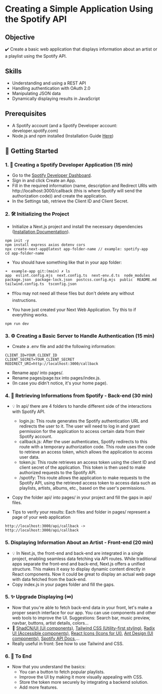 # Creating a Simple Application Using the Spotify API

## Objective
✔️ Create a basic web application that displays information about an artist or a playlist using the Spotify API.

## Skills
- Understanding and using a REST API
- Handling authentication with OAuth 2.0
- Manipulating JSON data
- Dynamically displaying results in JavaScript

## Prerequisites
- A Spotify account (and a Spotify Developer account: developer.spotify.com)
- Node.js and npm installed (Installation Guide [Here](URL_du_lien))

## 🚀 Getting Started
### 1. 🎵 Creating a Spotify Developer Application (15 min)
- Go to the [Spotify Developer Dashboard](URL_du_lien).
- Sign in and click Create an App.
- Fill in the required information (name, description and Redirect URIs with http://localhost:3000/callback (this is where Spotify will send the authorization code)) and create the application.
- In the Settings tab, retrieve the Client ID and Client Secret.

### 2. 🛠 Initializing the Project
- Initialize a Next.js project and install the necessary dependencies ([Installation Documentation](https://nextjs.org/docs/app/getting-started/installation)).
```
npm init -y
npm install express axios dotenv cors
npx create-next-app@latest app-folder-name // example: spotify-app
cd app-folder-name
```
- You should have something like that in your app folder:
```
➜  example-app git:(main) ✗ ls
app  eslint.config.mjs  next.config.ts  next-env.d.ts  node_modules  package.json  package-lock.json  postcss.config.mjs  public  README.md  tailwind.config.ts  tsconfig.json
```
- ❗You may not need all these files but don't delete any without instructions.

- You have just created your Next Web Application. Try this to if everything works.
```
npm run dev
```

### 3. ⚙️ Creating a Basic Server to Handle Authentication (15 min)
- Create a .env file and add the following information:
```
CLIENT_ID=YOUR_CLIENT_ID
CLIENT_SECRET=YOUR_CLIENT_SECRET
REDIRECT_URI=http://localhost:3000/callback
```
- Rename app/ into pages/.
- Rename pages/page.tsx into pages/index.js.
- (In case you didn't notice, it's your home page).

### 4. 🔑 Retrieving Informations from Spotify - Back-end (30 min)
- 💡 In api/ there are 4 folders to handle different side of the interactions with Spotify API.
  - login.js: This route generates the Spotify authentication URL and redirects the user to it. The user will need to log in and grant permission for the application to access certain data from their Spotify account.
  - callback.js: After the user authenticates, Spotify redirects to this route with a temporary authorization code. This route uses the code to retrieve an access token, which allows the application to access user data.
  - token.js: This route retrieves an access token using the client ID and client secret of the application. This token is then used to make authorized requests to the Spotify API.
  - /spotify: This route allows the application to make requests to the Spotify API, using the retrieved access token to access data such as playlists, artists, albums, etc., based on the user's permissions.

- Copy the folder api/ into pages/ in your project and fill the gaps in api/ files.
- Tips to verify your results: Each files and folder in pages/ represent a page of your web application
```
http://localhost:3000/api/callback -> http://localhost:3000/api/callback
```

### 5. Displaying Information About an Artist - Front-end (20 min)
- 💡 In Next.js, the front-end and back-end are integrated in a single project, enabling seamless data fetching via API routes. While traditional apps separate the front-end and back-end, Next.js offers a unified structure. This makes it easy to display dynamic content directly in React components. Now it could be great to display an actual web page with data fetched from the back-end. 
- Copy index.js in your pages folder and fill the gaps.

### 5. ✨ Upgrade Displaying (∞)
- Now that you're able to fetch back-end data in your front, let's make a proper search interface for our app. You can use components and other web tools to improve the UI.
Suggestions: Search bar, music preview, navbar, buttons, artist details, colors...
- 🔗  [ShadCN/UI (UI components)](https://ui.shadcn.com/), [Tailwind CSS (Utility-first styling)](https://tailwindcss.com/), [Radix UI (Accessible components)](https://www.radix-ui.com/), [React Icons (Icons for UI)](https://react-icons.github.io/react-icons/), [Ant Design (UI components)](https://ant.design/), [Spotify API Docs](https://developer.spotify.com/documentation/web-api),...
- Really useful in front: See how to use Tailwind and CSS.
### 6. 🏁 To End
- Now that you understand the basics:
  - You can a button to fetch popular playlists.
  - Improve the UI by making it more visually appealing with CSS.
  - Store the token more securely by integrating a backend solution.
  - Add more features.

